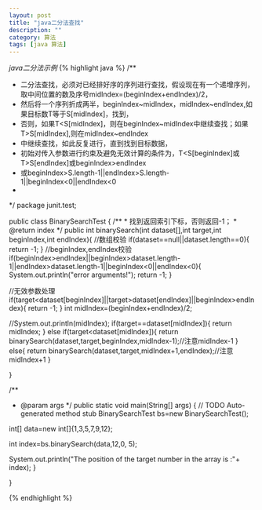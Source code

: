 ```yaml
---
layout: post
title: "java二分法查找"
description: ""
category: 算法
tags: [java 算法]
---
```


*java二分法示例*
{% highlight java %}
/**
 * 二分法查找，必须对已经排好序的序列进行查找，假设现在有一个递增序列，取中间位置的数及序号midIndex=(beginIndex+endIndex)/2，
 * 然后将一个序列折成两半，beginIndex~midIndex，midIndex~endIndex,如果目标数T等于S[midIndex]，找到，
 * 否则，如果T<S[midIndex]，则在beginIndex~midIndex中继续查找；如果T>S[midIndex],则在midIndex~endIndex
 * 中继续查找，如此反复进行，直到找到目标数据，
 * 初始对传入参数进行约束及避免无效计算的条件为，T<S[beginIndex]或T>S[endIndex]或beginIndex>endIndex
 * 或beginIndex>S.length-1||endIndex>S.length-1||beginIndex<0||endIndex<0
 *
 */
package junit.test;

public class BinarySearchTest {
    /**
     * 找到返回索引下标，否则返回-1；
     * @return index
     */
 public int binarySearch(int dataset[],int target,int beginIndex,int endIndex){
  //数组校验
  if(dataset==null||dataset.length==0){
	  return -1;
  }
  //beginIndex,endIndex校验
  if(beginIndex>endIndex||beginIndex>dataset.length-1||endIndex>dataset.length-1||beginIndex<0||endIndex<0){
   System.out.println("error arguments!");
   return -1;
  }
  
  //无效参数处理
  if(target<dataset[beginIndex]||target>dataset[endIndex]||beginIndex>endIndex){
   return -1;
  }
  int midIndex=(beginIndex+endIndex)/2;
  
  //System.out.println(midIndex);
  if(target==dataset[midIndex]){
   return midIndex;
  }
  else if(target<dataset[midIndex]){
   return binarySearch(dataset,target,beginIndex,midIndex-1);//注意midIndex-1
  }
  else{
   return binarySearch(dataset,target,midIndex+1,endIndex);//注意midIndex+1
  }
  
 }
 
 /**
  * @param args
  */
 public static void main(String[] args) {
  // TODO Auto-generated method stub
  BinarySearchTest bs=new BinarySearchTest();
  
  int[] data=new int[]{1,3,5,7,9,12};
  
  int index=bs.binarySearch(data,12,0, 5);
  
  System.out.println("The position of the target number in the array is :"+ index);
 }

}



{% endhighlight %}